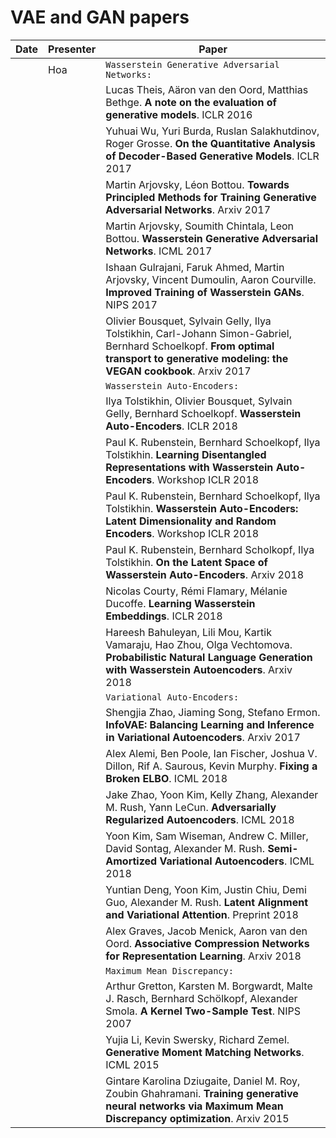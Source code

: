 # VAE and GAN papers

| Date | Presenter | Paper |
|-------------|-------------|-----------------|
|  | Hoa | `Wasserstein Generative Adversarial Networks:` |
|  |  | Lucas Theis, Aäron van den Oord, Matthias Bethge. **A note on the evaluation of generative models**. ICLR 2016 |
|  |  | Yuhuai Wu, Yuri Burda, Ruslan Salakhutdinov, Roger Grosse. **On the Quantitative Analysis of Decoder-Based Generative Models**. ICLR 2017 |
|  |  | Martin Arjovsky, Léon Bottou. **Towards Principled Methods for Training Generative Adversarial Networks**. Arxiv 2017 |
|  |  | Martin Arjovsky, Soumith Chintala, Leon Bottou. **Wasserstein Generative Adversarial Networks**. ICML 2017 |
|  |  | Ishaan Gulrajani, Faruk Ahmed, Martin Arjovsky, Vincent Dumoulin, Aaron Courville. **Improved Training of Wasserstein GANs**. NIPS 2017 |
|  |  | Olivier Bousquet, Sylvain Gelly, Ilya Tolstikhin, Carl-Johann Simon-Gabriel, Bernhard Schoelkopf. **From optimal transport to generative modeling: the VEGAN cookbook**. Arxiv 2017 |
|  |  | `Wasserstein Auto-Encoders:` |
|  |  | Ilya Tolstikhin, Olivier Bousquet, Sylvain Gelly, Bernhard Schoelkopf. **Wasserstein Auto-Encoders**. ICLR 2018 |
|  |  | Paul K. Rubenstein, Bernhard Schoelkopf, Ilya Tolstikhin. **Learning Disentangled Representations with Wasserstein Auto-Encoders**. Workshop ICLR 2018 |
|  |  | Paul K. Rubenstein, Bernhard Schoelkopf, Ilya Tolstikhin. **Wasserstein Auto-Encoders: Latent Dimensionality and Random Encoders**. Workshop ICLR 2018 |
|  |  | Paul K. Rubenstein, Bernhard Scholkopf, Ilya Tolstikhin. **On the Latent Space of Wasserstein Auto-Encoders**. Arxiv 2018 |
|  |  | Nicolas Courty, Rémi Flamary, Mélanie Ducoffe. **Learning Wasserstein Embeddings**. ICLR 2018 |
|  |  | Hareesh Bahuleyan, Lili Mou, Kartik Vamaraju, Hao Zhou, Olga Vechtomova. **Probabilistic Natural Language Generation with Wasserstein Autoencoders**. Arxiv 2018 |
|  |  | `Variational Auto-Encoders:` |
|  |  | Shengjia Zhao, Jiaming Song, Stefano Ermon. **InfoVAE: Balancing Learning and Inference in Variational Autoencoders**. Arxiv 2017 |
|  |  | Alex Alemi, Ben Poole, Ian Fischer, Joshua V. Dillon, Rif A. Saurous, Kevin Murphy. **Fixing a Broken ELBO**. ICML 2018 |
|  |  | Jake Zhao, Yoon Kim, Kelly Zhang, Alexander M. Rush, Yann LeCun. **Adversarially Regularized Autoencoders**. ICML 2018 |
|  |  | Yoon Kim, Sam Wiseman, Andrew C. Miller, David Sontag, Alexander M. Rush. **Semi-Amortized Variational Autoencoders**. ICML 2018 |
|  |  | Yuntian Deng, Yoon Kim, Justin Chiu, Demi Guo, Alexander M. Rush. **Latent Alignment and Variational Attention**. Preprint 2018 |
|  |  | Alex Graves, Jacob Menick, Aaron van den Oord. **Associative Compression Networks for Representation Learning**. Arxiv 2018 |
|  |  | `Maximum Mean Discrepancy:` |
|  |  | Arthur Gretton, Karsten M. Borgwardt, Malte J. Rasch, Bernhard Schölkopf, Alexander Smola. **A Kernel Two-Sample Test**. NIPS 2007 |
|  |  | Yujia Li, Kevin Swersky, Richard Zemel. **Generative Moment Matching Networks**. ICML 2015 |
|  |  | Gintare Karolina Dziugaite, Daniel M. Roy, Zoubin Ghahramani. **Training generative neural networks via Maximum Mean Discrepancy optimization**. Arxiv 2015 |

